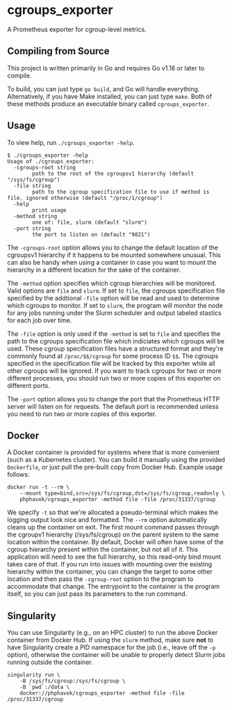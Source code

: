 # cgroups_exporter
A Prometheus exporter for cgroup-level metrics.

## Compiling from Source

This project is written primarily in Go and requires Go v1.16 or later to
compile.

To build, you can just type `go build`, and Go will handle everything.
Alternatively, if you have Make installed, you can just type `make`. Both of
these methods produce an executable binary called `cgroups_exporter`.

## Usage

To view help, run `./cgroups_exporter -help`.

```
$ ./cgroups_exporter -help
Usage of ./cgroups_exporter:
  -cgroups-root string
        path to the root of the cgroupsv1 hierarchy (default "/sys/fs/cgroup")
  -file string
        path to the cgroup specification file to use if method is file, ignored otherwise (default "/proc/1/cgroup")
  -help
        print usage
  -method string
        one of: file, slurm (default "slurm")
  -port string
        the port to listen on (default "9821")
```

The `-cgroups-root` option allows you to change the default location of the
cgroupsv1 hierarchy if it happens to be mounted somewhere unusual. This can also
be handy when using a container in case you want to mount the hierarchy in a
different location for the sake of the container.

The `-method` option specifies which cgroup hierarchies will be monitored.
Valid options are `file` and `slurm`. If set to `file`, the cgroups
specification file specified by the addtional `-file` option will be read and
used to determine which cgroups to monitor. If set to `slurm`, the program
will monitor the node for any jobs running under the Slurm scheduler and
output labeled stastics for each job over time.

The `-file` option is only used if the `-method` is set to `file` and
specifies the path to the cgroups specification file which indiciates which
cgroups will be used. These cgroup specification files have a structured
format and they're commonly found at `/proc/$$/cgroup` for some process ID
`$$`. The cgroups specified in the specification file will be tracked by this
exporter while all other cgroups will be ignored. If you want to track
cgroups for two or more different processes, you should run two or more
copies of this exporter on different ports.

The `-port` option allows you to change the port that the Prometheus HTTP
server will listen on for requests. The default port is recommended unless
you need to run two or more copies of this exporter.

## Docker

A Docker container is provided for systems where that is more convenient (such
as a Kubernetes cluster). You can build it manually using the provided
`Dockerfile`, or just pull the pre-built copy from Docker Hub. Example usage
follows:

```
docker run -t --rm \
    --mount type=bind,src=/sys/fs/cgroup,dst=/sys/fs/cgroup,readonly \
    phphavok/cgroups_exporter -method file -file /proc/31337/cgroup
```

We specify `-t` so that we're allocated a pseudo-terminal which makes the
logging output look nice and formatted. The `--rm` option automatically
cleans up the container on exit. The first mount command passes through the
cgroupv1 hierarchy (/sys/fs/cgroup) on the parent system to the same location
within the container. By default, Docker will often have some of the cgroup
hierarchy present within the container, but not all of it. This application
will need to see the full hierarchy, so this read-only bind mount takes care
of that. If you run into issues with mounting over the existing hierarchy
within the container, you can change the target to some other location and
then pass the `-cgroup-root` option to the program to accommodate that
change. The entrypoint to the container is the program itself, so you can
just pass its parameters to the run command.

## Singularity

You can use Singularity (e.g., on an HPC cluster) to run the above Docker
container from Docker Hub. If using the `slurm` method, make sure **not** to
have Singularity create a PID namespace for the job (i.e., leave off the `-p`
option), otherwise the container will be unable to properly detect Slurm jobs
running outside the container.

```
singularity run \
    -B /sys/fs/cgroup:/sys/fs/cgroup \
    -B `pwd`:/data \
    docker://phphavok/cgroups_exporter -method file -file /proc/31337/cgroup
```
